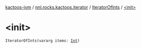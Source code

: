 [kactoos-jvm](../../index.md) / [nnl.rocks.kactoos.iterator](../index.md) / [IteratorOfInts](index.md) / [&lt;init&gt;](./-init-.md)

# &lt;init&gt;

`IteratorOfInts(vararg items: `[`Int`](https://kotlinlang.org/api/latest/jvm/stdlib/kotlin/-int/index.html)`)`